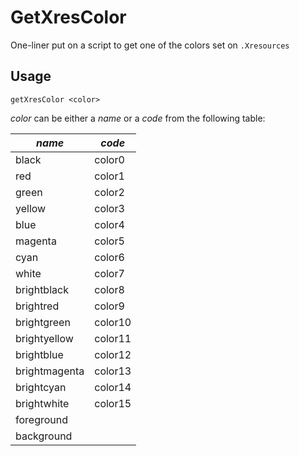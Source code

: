 # GetXresColor

One-liner put on a script to get one of the colors set on `.Xresources`

## Usage

    getXresColor <color>

_color_ can be either a _name_ or a _code_ from the following table:

|   _name_          |   _code_  |
| ----------------- | --------- |
|   black           |   color0  |
|    red            |   color1  |
|   green           |   color2  |
|   yellow          |   color3  |
|   blue            |   color4  |
|   magenta         |   color5  |
|   cyan            |   color6  |
|   white           |   color7  |
|   brightblack     |   color8  |
|   brightred       |   color9  |
|   brightgreen     |   color10 |
|   brightyellow    |   color11 |
|   brightblue      |   color12 |
|   brightmagenta   |   color13 |
|   brightcyan      |   color14 |
|   brightwhite     |   color15 |
|   foreground      |           |
|   background      |           |
